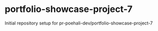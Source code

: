 # portfolio-showcase-project-7

Initial repository setup for pr-poehali-dev/portfolio-showcase-project-7